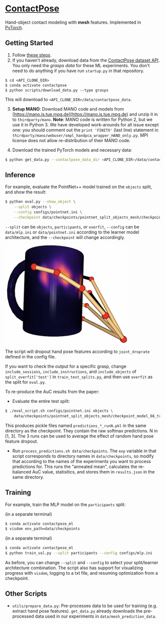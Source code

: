 # [ContactPose](https://contactpose.cc.gatech.edu)

Hand-object contact modeling with **mesh** features. Implemented
in [PyTorch](https://pytorch.org).

## Getting Started

1. Follow [these steps](https://github.com/samarth-robo/ContactPose-ML/tree/master#getting-started).
2. If you haven't already, download data from the [ContactPose dataset API](https://github.com/facebookresearch/ContactPose).
You only need the *grasps data* for these ML experiments. You don't need to do 
anything if you have run `startup.py` in that repository.
```
$ cd <API_CLONE_DIR>
$ conda activate contactpose
$ python scripts/download_data.py --type grasps
```
This will download to `<API_CLONE_DIR>/data/contactpose_data`.

3. **Setup MANO**: Download MANO code and models from [https://mano.is.tue.mpg.de](https://mano.is.tue.mpg.de)
and unzip it in to `thirdparty/mano`. **Note**: MANO code is written for Python 2,
but we use it in Python 3. We have developed work-arounds for all issue except one:
you should comment out the `print 'FINITO'` (last line) statement in
`thirdparty/mano/webuser/smpl_handpca_wrapper_HAND_only.py`. MPI license does 
not allow re-distribution of their MANO code.

4. Download the trained PyTorch models and necessary data:
```bash
$ python get_data.py --contactpose_data_dir <API_CLONE_DIR>/data/contactpose_data 
```

## Inference
For example, evaluate the PointNet++ model trained on the `objects` split,
and show the result:
```bash
$ python eval.py --show_object \
    --split objects \
    --config configs/pointnet.ini \
    --checkpoint data/checkpoints/pointnet_split_objects_mesh/checkpoint_model_66_train_loss=1.442994.pth
```
`--split` can be `objects`, `participants`, or `overfit`,
`--config` can be `data/mlp.ini` or `data/pointnet.ini` according
to the learner model architecture, and the `--checkpoint` will change accordingly.

![result.png](result.png)

The script will dropout hand pose features according to `joint_droprate` defined
in the config file.

If you want to check the output for a specific grasp, change `include_sessions`,
`include_instructions`, and `include_objects` of `split_overfit['test']` in 
`train_test_splits.py`, and then use `overfit` as the split for `eval.py`.

To re-produce the AuC results from the paper:
- Evaluate the entire test split:
```bash
$ ./eval_script.sh configs/pointnet.ini objects \
    data/checkpoints/pointnet_split_objects_mesh/checkpoint_model_66_train_loss=1.442994.pth 0
```
This produces pickle files named `predictions_*_runN.pkl` in the same directory
as the checkpoint. They contain the raw softmax predictions. N in [1, 3]. The
3 runs can be used to average the effect of random hand pose feature dropout.
- Run `process_predictions.sh data/checkpoints`. The `exp` variable in that 
script corresponds to directory names in `data/checkpoints`, so modify that
according to the names of the experiments you want to process predictions for.
This runs the "annealed mean", calculates the re-balanced AuC value, statisitics,
and stores them in `results.json` in the same directory.

## Training
For example, train the MLP model on the `participants` split:

(in a separate terminal)
```bash
$ conda activate contactpose_ml
$ visdom env_path=data/checkpoints
```

(in a separate terminal)
```bash
$ conda activate contactpose_ml 
$ python train_val.py --split participants --config configs/mlp.ini
```
As before, you can change `--split` and `--config` to select your split/learner
architecture combination. The script also has support for visualizing
progress with `visdom`, logging to a txt file, and resuming optimization
from a checkpoint.

## Other Scripts
- `utils/prepare_data.py`: Pre-processes data to be used for training
(e.g. extract hand pose features). `get_data.py` already downloads the
pre-processed data used in our experiments in `data/mesh_prediction_data`.
